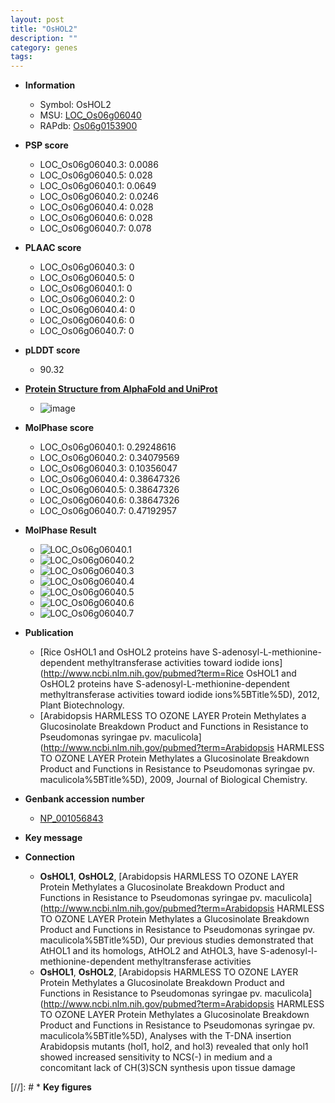 ```yaml
---
layout: post
title: "OsHOL2"
description: ""
category: genes
tags: 
---
```


* **Information**  
    + Symbol: OsHOL2  
    + MSU: [LOC_Os06g06040](http://rice.plantbiology.msu.edu/cgi-bin/ORF_infopage.cgi?orf=LOC_Os06g06040)  
    + RAPdb: [Os06g0153900](http://rapdb.dna.affrc.go.jp/viewer/gbrowse_details/irgsp1?name=Os06g0153900)  

* **PSP score**  
    + LOC_Os06g06040.3: 0.0086 
    + LOC_Os06g06040.5: 0.028 
    + LOC_Os06g06040.1: 0.0649 
    + LOC_Os06g06040.2: 0.0246 
    + LOC_Os06g06040.4: 0.028 
    + LOC_Os06g06040.6: 0.028 
    + LOC_Os06g06040.7: 0.078 

* **PLAAC score**  
    + LOC_Os06g06040.3: 0 
    + LOC_Os06g06040.5: 0 
    + LOC_Os06g06040.1: 0 
    + LOC_Os06g06040.2: 0 
    + LOC_Os06g06040.4: 0 
    + LOC_Os06g06040.6: 0 
    + LOC_Os06g06040.7: 0 

* **pLDDT score**
    + 90.32

* **[Protein Structure from AlphaFold and UniProt](https://www.uniprot.org/uniprotkb/Q5VMN3/entry#structure)**
    + ![image](https://ricepsp.github.io/images/Q5/AF-Q5VMN3-F1.png)

* **MolPhase score**
    + LOC_Os06g06040.1: 0.29248616
    + LOC_Os06g06040.2: 0.34079569
    + LOC_Os06g06040.3: 0.10356047
    + LOC_Os06g06040.4: 0.38647326
    + LOC_Os06g06040.5: 0.38647326
    + LOC_Os06g06040.6: 0.38647326
    + LOC_Os06g06040.7: 0.47192957

* **MolPhase Result**
    + ![LOC_Os06g06040.1](https://304243504.github.io/Pictures/LOC_Os06g/LOC_Os06g06040.1.png)
    + ![LOC_Os06g06040.2](https://304243504.github.io/Pictures/LOC_Os06g/LOC_Os06g06040.2.png)
    + ![LOC_Os06g06040.3](https://304243504.github.io/Pictures/LOC_Os06g/LOC_Os06g06040.3.png)
    + ![LOC_Os06g06040.4](https://304243504.github.io/Pictures/LOC_Os06g/LOC_Os06g06040.4.png)
    + ![LOC_Os06g06040.5](https://304243504.github.io/Pictures/LOC_Os06g/LOC_Os06g06040.5.png)
    + ![LOC_Os06g06040.6](https://304243504.github.io/Pictures/LOC_Os06g/LOC_Os06g06040.6.png)
    + ![LOC_Os06g06040.7](https://304243504.github.io/Pictures/LOC_Os06g/LOC_Os06g06040.7.png)

* **Publication**  
    + [Rice OsHOL1 and OsHOL2 proteins have S-adenosyl-L-methionine-dependent methyltransferase activities toward iodide ions](http://www.ncbi.nlm.nih.gov/pubmed?term=Rice OsHOL1 and OsHOL2 proteins have S-adenosyl-L-methionine-dependent methyltransferase activities toward iodide ions%5BTitle%5D), 2012, Plant Biotechnology.
    + [Arabidopsis HARMLESS TO OZONE LAYER Protein Methylates a Glucosinolate Breakdown Product and Functions in Resistance to Pseudomonas syringae pv. maculicola](http://www.ncbi.nlm.nih.gov/pubmed?term=Arabidopsis HARMLESS TO OZONE LAYER Protein Methylates a Glucosinolate Breakdown Product and Functions in Resistance to Pseudomonas syringae pv. maculicola%5BTitle%5D), 2009, Journal of Biological Chemistry.

* **Genbank accession number**  
    + [NP_001056843](http://www.ncbi.nlm.nih.gov/nuccore/NP_001056843)

* **Key message**  

* **Connection**  
    + __OsHOL1__, __OsHOL2__, [Arabidopsis HARMLESS TO OZONE LAYER Protein Methylates a Glucosinolate Breakdown Product and Functions in Resistance to Pseudomonas syringae pv. maculicola](http://www.ncbi.nlm.nih.gov/pubmed?term=Arabidopsis HARMLESS TO OZONE LAYER Protein Methylates a Glucosinolate Breakdown Product and Functions in Resistance to Pseudomonas syringae pv. maculicola%5BTitle%5D), Our previous studies demonstrated that AtHOL1 and its homologs, AtHOL2 and AtHOL3, have S-adenosyl-l-methionine-dependent methyltransferase activities
    + __OsHOL1__, __OsHOL2__, [Arabidopsis HARMLESS TO OZONE LAYER Protein Methylates a Glucosinolate Breakdown Product and Functions in Resistance to Pseudomonas syringae pv. maculicola](http://www.ncbi.nlm.nih.gov/pubmed?term=Arabidopsis HARMLESS TO OZONE LAYER Protein Methylates a Glucosinolate Breakdown Product and Functions in Resistance to Pseudomonas syringae pv. maculicola%5BTitle%5D), Analyses with the T-DNA insertion Arabidopsis mutants (hol1, hol2, and hol3) revealed that only hol1 showed increased sensitivity to NCS(-) in medium and a concomitant lack of CH(3)SCN synthesis upon tissue damage

[//]: # * **Key figures**  


